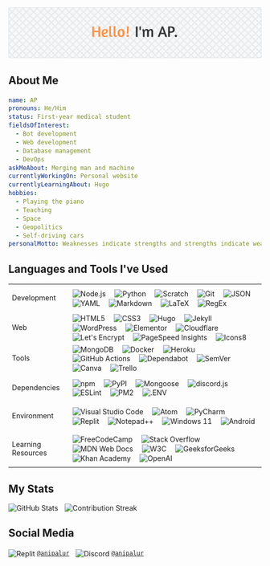 <!-- markdownlint-disable first-line-heading -->

<picture>
  <source
    srcset="./assets/header-image-dark.png"
    media="(prefers-color-scheme: dark)"
  />
  <source
    srcset="./assets/header-image-light.png"
    media="(prefers-color-scheme: light), (prefers-color-scheme: no-preference)"
  />
  <img src="./assets/header-image-light.png" alt="Header Image" />
</picture>

## About Me

```yaml
name: AP
pronouns: He/Him
status: First-year medical student
fieldsOfInterest:
  - Bot development
  - Web development
  - Database management
  - DevOps
askMeAbout: Merging man and machine
currentlyWorkingOn: Personal website
currentlyLearningAbout: Hugo
hobbies:
  - Playing the piano
  - Teaching
  - Space
  - Geopolitics
  - Self-driving cars
personalMotto: Weaknesses indicate strengths and strengths indicate weaknesses.
```

## Languages and Tools I've Used

<table>
  <tr></tr>
  <tr>
    <td><br>Development<br><br></td>
    <td>
      <img src="https://cdn.simpleicons.org/nodedotjs" height="40" align="center" alt="Node.js" title="Node.js" />
      <img width="10" />
      <img src="https://cdn.simpleicons.org/python" height="40" align="center" alt="Python" title="Python" />
      <img width="10" />
      <img src="https://cdn.simpleicons.org/scratch" height="40" align="center" alt="Scratch" title="Scratch" />
      <img width="10" />
      <!--
      The Git (sourced from https://git-scm.com/downloads/logos)
      by Jason Long
      is licensed under the Creative Commons Attribution 3.0 Unported License (https://spdx.org/licenses/CC-BY-3.0).
      -->
      <img src="https://cdn.simpleicons.org/git" height="40" align="center" alt="Git" title="Git" />
      <img width="10" />
      <img src="https://cdn.simpleicons.org/json/000000/FFFFFF" height="40" align="center" alt="JSON" title="JSON" />
      <img width="10" />
      <img src="https://cdn.simpleicons.org/yaml" height="40" align="center" alt="YAML" title="YAML" />
      <img width="10" />
      <img src="https://cdn.simpleicons.org/markdown/000000/FFFFFF" height="40" align="center" alt="Markdown" title="Markdown" />
      <img width="10" />
      <img src="https://cdn.simpleicons.org/latex" height="40" align="center" alt="LaTeX" title="LaTeX" />
      <img width="10" />
      <img src="https://skillicons.dev/icons?i=regex" height="40" align="center" alt="RegEx" title="RegEx" />
    </td>
  </tr>
  <tr></tr>
  <tr>
    <td><br>Web<br><br></td>
    <td>
      <img src="https://cdn.simpleicons.org/html5" height="40" align="center" alt="HTML5" title="HTML5" />
      <img width="10" />
      <img src="https://cdn.simpleicons.org/css3" height="40" align="center" alt="CSS3" title="CSS3" />
      <img width="10" />
      <img src="https://cdn.simpleicons.org/hugo" height="40" align="center" alt="Hugo" title="Hugo" />
      <img width="10" />
      <!--
      The Jekyll (sourced from https://github.com/jekyll/brand)
      by Jekyll, 2023
      is licensed under the Creative Commons Attribution 4.0 International License (https://spdx.org/licenses/CC-BY-4.0).
      -->
      <img src="https://cdn.simpleicons.org/jekyll" height="40" align="center" alt="Jekyll" title="Jekyll" />
      <img width="10" />
      <img src="https://cdn.simpleicons.org/wordpress" height="40" align="center" alt="WordPress" title="WordPress" />
      <img width="10" />
      <img src="https://cdn.simpleicons.org/elementor" height="40" align="center" alt="Elementor" title="Elementor" />
      <img width="10" />
      <!--
      Cloudflare, the Cloudflare, and Cloudflare Workers are trademarks and/or registered trademarks
      of Cloudflare, Inc. in the United States and other jurisdictions.
      -->
      <img src="https://cdn.simpleicons.org/cloudflare" height="40" align="center" alt="Cloudflare" title="Cloudflare" />
      <img width="10" />
      <!--
      The Let's Encrypt (sourced from https://www.abetterinternet.org/trademarks/#le-logos)
      by Internet Security Research Group, 2023
      is licensed under the Creative Commons Attribution Non Commercial 4.0 International License (https://spdx.org/licenses/CC-BY-NC-4.0).
      -->
      <img src="https://cdn.simpleicons.org/letsencrypt" height="40" align="center" alt="Let's Encrypt" title="Let's Encrypt" />
      <img width="10" />
      <img src="https://cdn.simpleicons.org/pagespeedinsights" height="40" align="center" alt="PageSpeed Insights" title="PageSpeed Insights" />
      <img width="10" />
      <img src="https://cdn.simpleicons.org/icons8" height="40" align="center" alt="Icons8" title="Icons8" />
    </td>
  </tr>
  <tr></tr>
  <tr>
    <td><br>Tools<br><br></td>
    <td>
      <img src="https://cdn.simpleicons.org/mongodb" height="40" align="center" alt="MongoDB" title="MongoDB" />
      <img width="10" />
      <img src="https://cdn.simpleicons.org/docker" height="40" align="center" alt="Docker" title="Docker" />
      <img width="10" />
      <img src="https://cdn.simpleicons.org/heroku" height="40" align="center" alt="Heroku" title="Heroku" />
      <img width="10" />
      <img src="https://cdn.simpleicons.org/githubactions" height="40" align="center" alt="GitHub Actions" title="GitHub Actions" />
      <img width="10" />
      <img src="https://cdn.simpleicons.org/dependabot" height="40" align="center" alt="Dependabot" title="Dependabot" />
      <img width="10" />
      <img src="https://cdn.simpleicons.org/semver/3F4551/FFFFFF" height="40" align="center" alt="SemVer" title="SemVer" />
      <img width="10" />
      <img src="https://cdn.simpleicons.org/canva" height="40" align="center" alt="Canva" title="Canva" />
      <img width="10" />
      <img src="https://cdn.simpleicons.org/trello" height="40" align="center" alt="Trello" title="Trello" />
    </td>
  </tr>
  <tr></tr>
  <tr>
    <td><br>Dependencies<br><br></td>
    <td>
      <!-- npm is a registered trademark of npm, Inc. -->
      <img src="https://cdn.simpleicons.org/npm" height="40" align="center" alt="npm" title="npm" />
      <img width="10" />
      <img src="https://cdn.simpleicons.org/pypi" height="40" align="center" alt="PyPI" title="PyPI" />
      <img width="10" />
      <img src="https://cdn.simpleicons.org/mongoose" height="40" align="center" alt="Mongoose" title="Mongoose" />
      <img width="10" />
      <img src="https://cdn.jsdelivr.net/gh/devicons/devicon/icons/discordjs/discordjs-original.svg" height="40" align="center" alt="discord.js" title="discord.js" />
      <img width="10" />
      <img src="https://cdn.simpleicons.org/eslint" height="40" align="center" alt="ESLint" title="ESLint" />
      <img width="10" />
      <img src="https://cdn.simpleicons.org/pm2" height="40" align="center" alt="PM2" title="PM2" />
      <img width="10" />
      <img src="https://cdn.simpleicons.org/dotenv" height="40" align="center" alt=".ENV" title=".ENV" />
    </td>
  </tr>
  <tr></tr>
  <tr>
    <td><br>Environment<br><br></td>
    <td>
      <img src="https://cdn.simpleicons.org/visualstudiocode" height="40" align="center" alt="Visual Studio Code" title="Visual Studio Code" />
      <img width="10" />
      <img src="https://cdn.simpleicons.org/atom/000000/FFFFFF" height="40" align="center" alt="Atom" title="Atom" />
      <img width="10" />
      <!-- Copyright © 2023 JetBrains s.r.o. PyCharm and the PyCharm are registered trademarks of JetBrains s.r.o. -->
      <img src="https://cdn.simpleicons.org/pycharm/000000/FFFFFF" height="40" align="center" alt="PyCharm" title="PyCharm" />
      <img width="10" />
      <img src="https://cdn.simpleicons.org/replit" height="40" align="center" alt="Replit" title="Replit" />
      <img width="10" />
      <img src="https://cdn.simpleicons.org/notepadplusplus" height="40" align="center" alt="Notepad++" title="Notepad++" />
      <img width="10" />
      <img src="https://cdn.simpleicons.org/windows11" height="40" align="center" alt="Windows 11" title="Windows 11" />
      <img width="10" />
      <img src="https://cdn.simpleicons.org/android" height="40" align="center" alt="Android" title="Android" />
    </td>
  </tr>
  <tr></tr>
  <tr>
    <td><br>Learning Resources<br><br></td>
    <td>
      <img src="https://cdn.simpleicons.org/freecodecamp/0A0A23/FFFFFF" height="40" align="center" alt="FreeCodeCamp" title="FreeCodeCamp" />
      <img width="10" />
      <img src="https://cdn.simpleicons.org/stackoverflow" height="40" align="center" alt="Stack Overflow" title="Stack Overflow" />
      <img width="10" />
      <img src="https://cdn.simpleicons.org/mdnwebdocs/000000/FFFFFF" height="40" align="center" alt="MDN Web Docs" title="MDN Web Docs" />
      <img width="10" />
      <img src="https://cdn.simpleicons.org/w3c" height="40" align="center" alt="W3C" title="W3C" />
      <img width="10" />
      <img src="https://cdn.simpleicons.org/geeksforgeeks" height="40" align="center" alt="GeeksforGeeks" title="GeeksforGeeks" />
      <img width="10" />
      <img src="https://cdn.simpleicons.org/khanacademy" height="40" align="center" alt="Khan Academy" title="Khan Academy" />
      <img width="10" />
      <img src="https://cdn.simpleicons.org/openai" height="40" align="center" alt="OpenAI" title="OpenAI" />
    </td>
  </tr>
</table>

## My Stats

<div align="left">
  <picture>
    <source
      srcset="https://github-readme-stats.vercel.app/api?username=anipalur&include_all_commits=true&show=reviews&show_icons=true&hide_rank=true&hide=contribs&disable_animations=true&title_color=FD9346&text_color=CCCCCC&icon_color=FD9346&border_color=444C56&bg_color=262626"
      media="(prefers-color-scheme: dark)"
    />
    <source
      srcset="https://github-readme-stats.vercel.app/api?username=anipalur&include_all_commits=true&show=reviews&show_icons=true&hide_rank=true&hide=contribs&disable_animations=true&title_color=FD9346&text_color=333333&icon_color=FD9346&border_color=D0D7DE&bg_color=F6F8FA"
      media="(prefers-color-scheme: light), (prefers-color-scheme: no-preference)"
    />
    <img src="https://github-readme-stats.vercel.app/api?username=anipalur&include_all_commits=true&show=reviews&show_icons=true&hide_rank=true&hide=contribs&disable_animations=true" height="150" alt="GitHub Stats" title="GitHub Stats" />
  </picture>
  <img width="5" />
  <picture>
    <source
      srcset="https://streak-stats.demolab.com?user=anipalur&date_format=j%20M%5B%20Y%5D&mode=weekly&disable_animations=true&background=262626&border=444C56&stroke=CCCCCC&ring=FD9346&fire=FD9346&currStreakNum=FD9346&sideNums=FD9346&currStreakLabel=FD9346&sideLabels=FD9346&dates=CCCCCC"
      media="(prefers-color-scheme: dark)"
    />
    <source
      srcset="https://streak-stats.demolab.com?user=anipalur&date_format=j%20M%5B%20Y%5D&mode=weekly&disable_animations=true&background=F6F8FA&border=D0D7DE&stroke=333333&ring=FD9346&fire=FD9346&currStreakNum=FD9346&sideNums=FD9346&currStreakLabel=FD9346&sideLabels=FD9346&dates=333333"
      media="(prefers-color-scheme: light), (prefers-color-scheme: no-preference)"
    />
    <img src="https://streak-stats.demolab.com?user=anipalur&date_format=j%20M%5B%20Y%5D&mode=weekly&disable_animations=true" height="150" alt="Contribution Streak" title="Contribution Streak" />
  </picture>
</div>

## Social Media

<div align="left">
  <img src="https://cdn.simpleicons.org/replit" height="20" align="center" alt="Replit" title="Replit" />
  <a href="https://replit.com/@anipalur" title="View my Replit profile."><code>@anipalur</code></a>
  <img width="5" />
  <img src="https://cdn.simpleicons.org/discord/5865F2" height="20" align="center" alt="Discord" title="Discord" />
  <a href="https://discordapp.com/users/689680683186126865" title="View my Discord profile."><code>@anipalur</code></a>
</div>
